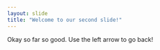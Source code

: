 ```yaml
---
layout: slide
title: "Welcome to our second slide!"
---
```

Okay so far so good.
Use the left arrow to go back!
